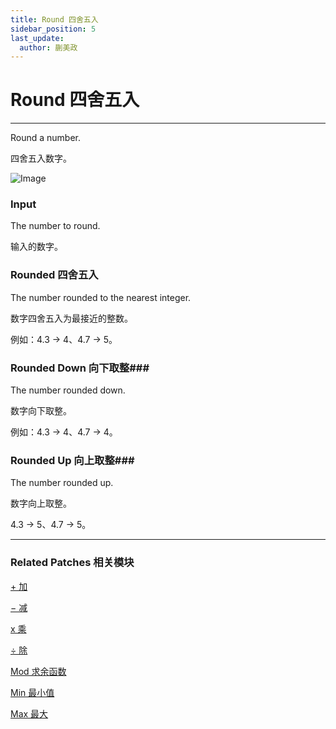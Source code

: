 ```yaml
---
title: Round 四舍五入
sidebar_position: 5
last_update:
  author: 蒯美政
---
```


# Round 四舍五入

---

Round a number.

四舍五入数字。

![Image](@site/static/img/docs/Math/round.png)

### Input

The number to round.

输入的数字。

### Rounded 四舍五入

The number rounded to the nearest integer.

数字四舍五入为最接近的整数。

例如：4.3 → 4、4.7 → 5。

### Rounded Down 向下取整###

The number rounded down.

数字向下取整。

例如：4.3 → 4、4.7 → 4。

### Rounded Up 向上取整###

The number rounded up.

数字向上取整。

4.3 → 5、4.7 → 5。

---

### Related Patches 相关模块

[+ 加](./+.md)

[− 减](./-.md)

[x 乘](./x.md)

[÷ 除](./%C3%B7.md)

[Mod 求余函数](./Mod.md)

[Min 最小值](./Min.md)

[Max 最大](./Max.md)
